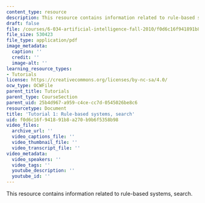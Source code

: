 ```yaml
---
content_type: resource
description: This resource contains information related to rule-based systems, search.
draft: false
file: /courses/6-034-artificial-intelligence-fall-2010/f0d6c16f941891b8a270b9b6f5358b98_MIT6_034F10_tutor01.pdf
file_size: 530423
file_type: application/pdf
image_metadata:
  caption: ''
  credit: ''
  image-alt: ''
learning_resource_types:
- Tutorials
license: https://creativecommons.org/licenses/by-nc-sa/4.0/
ocw_type: OCWFile
parent_title: Tutorials
parent_type: CourseSection
parent_uid: 25b4d967-a959-c4ce-cc7d-0545026be8c6
resourcetype: Document
title: 'Tutorial 1: Rule-based systems, search'
uid: f0d6c16f-9418-91b8-a270-b9b6f5358b98
video_files:
  archive_url: ''
  video_captions_file: ''
  video_thumbnail_file: ''
  video_transcript_file: ''
video_metadata:
  video_speakers: ''
  video_tags: ''
  youtube_description: ''
  youtube_id: ''
---
```

This resource contains information related to rule-based systems, search.